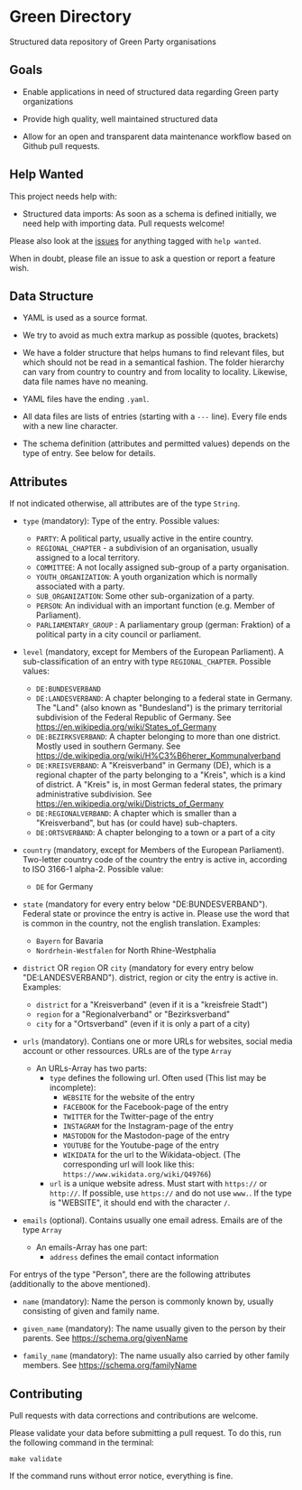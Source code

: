 # Green Directory

Structured data repository of Green Party organisations

## Goals

- Enable applications in need of structured data regarding
  Green party organizations

- Provide high quality, well maintained structured data

- Allow for an open and transparent data maintenance workflow
  based on Github pull requests.

## Help Wanted

This project needs help with:

- Structured data imports: As soon as a schema is defined initially,
  we need help with importing data. Pull requests welcome!

Please also look at the [issues](https://github.com/netzbegruenung/green-directory/issues)
for anything tagged with `help wanted`.

When in doubt, please file an issue to ask a question or report
a feature wish.

## Data Structure

- YAML is used as a source format.

- We try to avoid as much extra markup as possible (quotes, brackets)

- We have a folder structure that helps humans to find relevant files,
  but which should not be read in a semantical fashion. The folder hierarchy
  can vary from country to country and from locality to locality.
  Likewise, data file names have no meaning.

- YAML files have the ending `.yaml`.

- All data files are lists of entries (starting with a `---` line). Every file ends with a new line character.

- The schema definition (attributes and permitted values) depends on the
  type of entry. See below for details.

## Attributes

If not indicated otherwise, all attributes are of the type `String`.

- `type` (mandatory): Type of the entry. Possible values:
  - `PARTY`: A political party, usually active in the entire country.
  - `REGIONAL_CHAPTER` - a subdivision of an organisation, usually
    assigned to a local territory.
  - `COMMITTEE`: A not locally assigned sub-group of a party
    organisation.
  - `YOUTH_ORGANIZATION`: A youth organization which is normally associated
    with a party.
  - `SUB_ORGANIZATION`: Some other sub-organization of a party.
  - `PERSON`: An individual with an important function (e.g. Member of Parliament).
  - `PARLIAMENTARY_GROUP` : A parliamentary group (german: Fraktion) of a political party in a city council or parliament.

- `level` (mandatory, except for Members of the European Parliament). A sub-classification of an entry with type `REGIONAL_CHAPTER`. Possible values:
  - `DE:BUNDESVERBAND` 
  - `DE:LANDESVERBAND`: A chapter belonging to a federal state in Germany. The
    "Land" (also known as "Bundesland") is the primary territorial subdivision
    of the Federal Republic of Germany. See https://en.wikipedia.org/wiki/States_of_Germany
  - `DE:BEZIRKSVERBAND`: A chapter belonging to more than one district. Mostly used in southern Germany. See https://de.wikipedia.org/wiki/H%C3%B6herer_Kommunalverband
  - `DE:KREISVERBAND`: A "Kreisverband" in Germany (DE), which is a regional
    chapter of the party belonging to a "Kreis", which is a kind of district.
    A "Kreis" is, in most German federal states, the primary administrative
    subdivision. See https://en.wikipedia.org/wiki/Districts_of_Germany
  - `DE:REGIONALVERBAND`: A chapter which is smaller than a "Kreisverband", but has (or could have) sub-chapters.
  - `DE:ORTSVERBAND`: A chapter belonging to a town or a part of a city

- `country` (mandatory, except for Members of the European Parliament). Two-letter country code of the country the entry is active in, according to ISO 3166-1 alpha-2. Possible value:
  - `DE` for Germany

- `state` (mandatory for every entry below "DE:BUNDESVERBAND"). Federal state or province the entry is active in. Please use the word that is common in the country, not the english translation. Examples:
  - `Bayern` for Bavaria
  - `Nordrhein-Westfalen` for North Rhine-Westphalia

- `district` OR `region` OR `city` (mandatory for every entry below "DE:LANDESVERBAND"). district, region or city the entry is active in. Examples:
  - `district` for a "Kreisverband" (even if it is a "kreisfreie Stadt")
  - `region` for a "Regionalverband" or "Bezirksverband"
  - `city` for a "Ortsverband" (even if it is only a part of a city)

- `urls` (mandatory). Contians one or more URLs for websites, social media account or other ressources. URLs are of the type `Array`
  - An URLs-Array has two parts:
    - `type` defines the following url. Often used (This list may be incomplete):
      - `WEBSITE` for the website of the entry
      - `FACEBOOK` for the Facebook-page of the entry
      - `TWITTER` for the Twitter-page of the entry
      - `INSTAGRAM` for the Instagram-page of the entry
      - `MASTODON` for the Mastodon-page of the entry
      - `YOUTUBE` for the Youtube-page of the entry
      - `WIKIDATA` for the url to the Wikidata-object. (The corresponding url will look like this: `https://www.wikidata.org/wiki/Q49766`)
    - `url` is a unique website adress. Must start with `https://` or `http://`. If possible, use `https://` and do not use `www.`. If the type is "WEBSITE", it should end with the character `/`.

- `emails` (optional). Contains usually one email adress. Emails are of the type `Array`
  - An emails-Array has one part:
    - `address` defines the email contact information

For entrys of the type "Person", there are the following attributes (additionally to the above mentioned).

- `name` (mandatory): Name the person is commonly known by, usually consisting of given and family name.

- `given_name` (mandatory): The name usually given to the person by their parents. See https://schema.org/givenName

- `family_name` (mandatory): The name usually also carried by other family members. See https://schema.org/familyName


## Contributing

Pull requests with data corrections and contributions are welcome.

Please validate your data before submitting a pull request. To do this, run
the following command in the terminal:

```
make validate
```

If the command runs without error notice, everything is fine.
